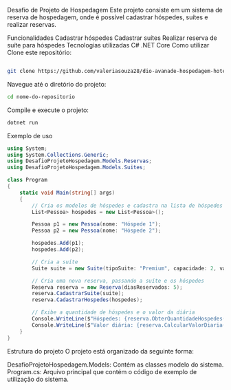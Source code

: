 Desafio de Projeto de Hospedagem
Este projeto consiste em um sistema de reserva de hospedagem, onde é possível cadastrar hóspedes, suítes e realizar reservas.

Funcionalidades
Cadastrar hóspedes
Cadastrar suítes
Realizar reserva de suíte para hóspedes
Tecnologias utilizadas
C#
.NET Core
Como utilizar
Clone este repositório:
```bash

git clone https://github.com/valeriasouza28/dio-avanade-hospedagem-hoteis.git
```
Navegue até o diretório do projeto:
```bash
cd nome-do-repositorio
```
Compile e execute o projeto:
```bash
dotnet run
```
Exemplo de uso
```csharp
using System;
using System.Collections.Generic;
using DesafioProjetoHospedagem.Models.Reservas;
using DesafioProjetoHospedagem.Models.Suites;

class Program
{
    static void Main(string[] args)
    {
        // Cria os modelos de hóspedes e cadastra na lista de hóspedes
        List<Pessoa> hospedes = new List<Pessoa>();

        Pessoa p1 = new Pessoa(nome: "Hóspede 1");
        Pessoa p2 = new Pessoa(nome: "Hóspede 2");

        hospedes.Add(p1);
        hospedes.Add(p2);

        // Cria a suíte
        Suite suite = new Suite(tipoSuite: "Premium", capacidade: 2, valorDiaria: 30);

        // Cria uma nova reserva, passando a suíte e os hóspedes
        Reserva reserva = new Reserva(diasReservados: 5);
        reserva.CadastrarSuite(suite);
        reserva.CadastrarHospedes(hospedes);

        // Exibe a quantidade de hóspedes e o valor da diária
        Console.WriteLine($"Hóspedes: {reserva.ObterQuantidadeHospedes()}");
        Console.WriteLine($"Valor diária: {reserva.CalcularValorDiaria()}");
    }
}
```
Estrutura do projeto
O projeto está organizado da seguinte forma:

DesafioProjetoHospedagem.Models: Contém as classes modelo do sistema.
Program.cs: Arquivo principal que contém o código de exemplo de utilização do sistema.
